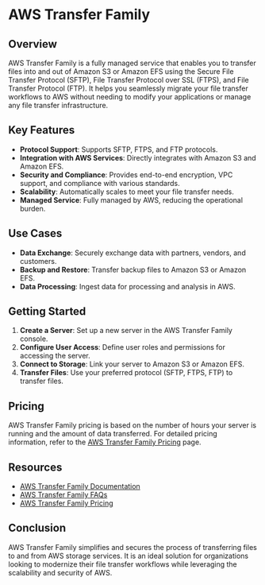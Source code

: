 # AWS Transfer Family

## Overview
AWS Transfer Family is a fully managed service that enables you to transfer files into and out of Amazon S3 or Amazon EFS using the Secure File Transfer Protocol (SFTP), File Transfer Protocol over SSL (FTPS), and File Transfer Protocol (FTP). It helps you seamlessly migrate your file transfer workflows to AWS without needing to modify your applications or manage any file transfer infrastructure.

## Key Features
- **Protocol Support**: Supports SFTP, FTPS, and FTP protocols.
- **Integration with AWS Services**: Directly integrates with Amazon S3 and Amazon EFS.
- **Security and Compliance**: Provides end-to-end encryption, VPC support, and compliance with various standards.
- **Scalability**: Automatically scales to meet your file transfer needs.
- **Managed Service**: Fully managed by AWS, reducing the operational burden.

## Use Cases
- **Data Exchange**: Securely exchange data with partners, vendors, and customers.
- **Backup and Restore**: Transfer backup files to Amazon S3 or Amazon EFS.
- **Data Processing**: Ingest data for processing and analysis in AWS.

## Getting Started
1. **Create a Server**: Set up a new server in the AWS Transfer Family console.
2. **Configure User Access**: Define user roles and permissions for accessing the server.
3. **Connect to Storage**: Link your server to Amazon S3 or Amazon EFS.
4. **Transfer Files**: Use your preferred protocol (SFTP, FTPS, FTP) to transfer files.

## Pricing
AWS Transfer Family pricing is based on the number of hours your server is running and the amount of data transferred. For detailed pricing information, refer to the [AWS Transfer Family Pricing](https://aws.amazon.com/aws-transfer-family/pricing/) page.

## Resources
- [AWS Transfer Family Documentation](https://docs.aws.amazon.com/transfer/latest/userguide/what-is-aws-transfer.html)
- [AWS Transfer Family FAQs](https://aws.amazon.com/aws-transfer-family/faqs/)
- [AWS Transfer Family Pricing](https://aws.amazon.com/aws-transfer-family/pricing/)

## Conclusion
AWS Transfer Family simplifies and secures the process of transferring files to and from AWS storage services. It is an ideal solution for organizations looking to modernize their file transfer workflows while leveraging the scalability and security of AWS.